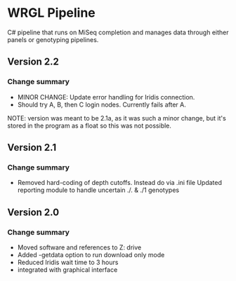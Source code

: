 # WRGL Pipeline

C# pipeline that runs on MiSeq completion and manages data through either panels
or genotyping pipelines.

## Version 2.2

### Change summary
 * MINOR CHANGE: Update error handling for Iridis connection.
 * Should try A, B, then C login nodes. Currently fails after A.

NOTE: version was meant to be 2.1a, as it was such a minor change, but it's 
stored in the program as a float so this was not possible.

## Version 2.1

### Change summary
 * Removed hard-coding of depth cutoffs. Instead do via .ini file
 Updated reporting module to handle uncertain ./. & ./1 genotypes

## Version 2.0

### Change summary
 * Moved software and references to Z: drive
 * Added -getdata option to run download only mode
 * Reduced Iridis wait time to 3 hours
 * integrated with graphical interface